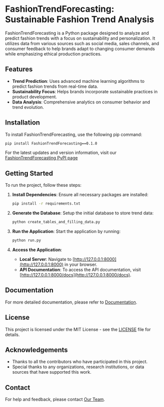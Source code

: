 # FashionTrendForecasting: Sustainable Fashion Trend Analysis

FashionTrendForecasting is a Python package designed to analyze and predict fashion trends with a focus on sustainability and personalization. It utilizes data from various sources such as social media, sales channels, and consumer feedback to help brands adapt to changing consumer demands while emphasizing ethical production practices.

## Features

- **Trend Prediction**: Uses advanced machine learning algorithms to predict fashion trends from real-time data.
- **Sustainability Focus**: Helps brands incorporate sustainable practices in product development.
- **Data Analysis**: Comprehensive analytics on consumer behavior and trend evolution.


## Installation
To install FashionTrendForecasting, use the following pip command:

```bash
pip install FashionTrendForecasting==0.1.0
```

For the latest updates and version information, visit our [FashionTrendForecasting PyPI page]( "(https://pypi.org/project/FashionTrendForecasting/0.1.0/)")

## Getting Started

To run the project, follow these steps:

1. **Install Dependencies**:
   Ensure all necessary packages are installed:
   ```bash
   pip install -r requirements.txt
   ```

2. **Generate the Database**:
   Setup the initial database to store trend data:
   ```bash
   python create_tables_and_filling_data.py
   ```

3. **Run the Application**:
   Start the application by running:
   ```bash
   python run.py
   ```
4. **Access the Application**:
   - **Local Server**: Navigate to [http://127.0.0.1:8000](http://127.0.0.1:8000) in your browser.
   - **API Documentation**: To access the API documentation, visit [http://127.0.0.1:8000/docs](http://127.0.0.1:8000/docs). 


## Documentation

For more detailed documentation, please refer to [Documentation](https://milenabazoyan.github.io/MarketingProject/).

## License

This project is licensed under the MIT License - see the [LICENSE](https://github.com/milenabazoyan/MarketingProject/blob/main/LICENSE) file for details.

## Acknowledgements

- Thanks to all the contributors who have participated in this project.
- Special thanks to any organizations, research institutions, or data sources that have supported this work.

## Contact

For help and feedback, please contact [Our Team](mailto:fashiontrendforecasting@example.com).
